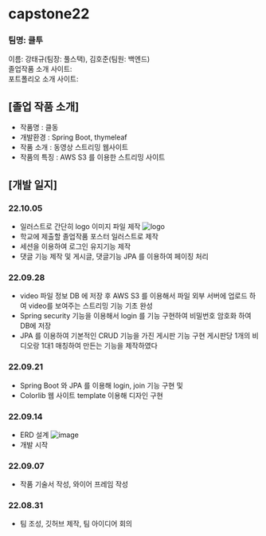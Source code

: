 # capstone22
### 팀명: 클투
이름: 강태규(팀장: 풀스택), 김호준(팀원: 백엔드)<br>
졸업작품 소개 사이트:<br>
포트폴리오 소개 사이트:<br>

## [졸업 작품 소개]
- 작품명 : 클동
- 개발환경 : Spring Boot, thymeleaf
- 작품 소개 : 동영상 스트리밍 웹사이트
- 작품의 특징 : AWS S3 를 이용한 스트리밍 사이트


## [개발 일지]
### 22.10.05
 - 일러스트로 간단히 logo 이미지 파일 제작
 ![logo](https://user-images.githubusercontent.com/79895925/193996703-d71f85de-bd25-4ad8-b0f1-3989b1770e99.png)
 - 학교에 제출할 졸업작품 포스터 일러스트로 제작
 - 세션을 이용하여 로그인 유지기능 제작
 - 댓글 기능 제작 및 게시글, 댓글기능 JPA 를 이용하여 페이징 처리


### 22.09.28
 - video 파일 정보 DB 에 저장 후 AWS S3 를 이용해서 파일 외부 서버에 업로드 하여 video를 보여주는 스트리밍 기능 기초 완성
 - Spring security 기능을 이용해서 login 를 기능 구현하여 비밀번호 암호화 하여 DB에 저장
 - JPA 를 이용하여 기본적인 CRUD 기능을 가진 게시판 기능 구현 게시판당 1개의 비디오랑 1대1 매칭하여 만든는 기능을 제작하였다

### 22.09.21
 - Spring Boot 와 JPA 를 이용해 login, join 기능 구현 및 
 - Colorlib 웹 사이트 template 이용해 디자인 구현

### 22.09.14
 - ERD 설계
 ![image](https://user-images.githubusercontent.com/79895925/191419323-78e90b27-e6fc-4fa7-8668-4fb7acd1681c.png)
 - 개발 시작
 
### 22.09.07
 - 작품 기술서 작성, 와이어 프레임 작성

### 22.08.31
 - 팀 조성, 깃허브 제작, 팀 아이디어 회의
